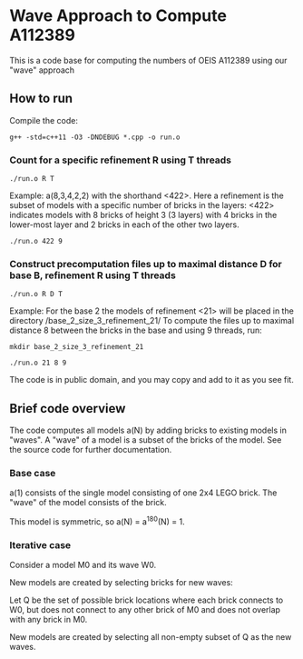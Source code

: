 # Wave Approach to Compute A112389

This is a code base for computing the numbers of OEIS A112389 using our "wave" approach

## How to run

Compile the code:

```
g++ -std=c++11 -O3 -DNDEBUG *.cpp -o run.o
```

### Count for a specific refinement R using T threads

```
./run.o R T
```

Example:
a(8,3,4,2,2) with the shorthand <422>. Here a refinement is the subset of models with a specific number of bricks in the layers: <422> indicates models with 8 bricks of height 3 (3 layers) with 4 bricks in the lower-most layer and 2 bricks in each of the other two layers.

```
./run.o 422 9
```

### Construct precomputation files up to maximal distance D for base B, refinement R using T threads

```
./run.o R D T
```

Example:
For the base 2 the models of refinement <21> will be placed in the directory /base_2_size_3_refinement_21/
To compute the files up to maximal distance 8 between the bricks in the base and using 9 threads, run:


```
mkdir base_2_size_3_refinement_21

./run.o 21 8 9
```

The code is in public domain, and you may copy and add to it as you see fit.


## Brief code overview

The code computes all models a(N) by adding bricks to existing models in "waves". A "wave" of a model is a subset of the bricks of the model. See the source code for further documentation.

### Base case

a(1) consists of the single model consisting of one 2x4 LEGO brick. The "wave" of the model consists of the brick.

This model is symmetric, so a(N) = a<sup>180</sup>(N) = 1.

### Iterative case

Consider a model M0 and its wave W0.

New models are created by selecting bricks for new waves:

Let Q be the set of possible brick locations where each brick connects to W0, but does not connect to any other brick of M0 and does not overlap with any brick in M0.

New models are created by selecting all non-empty subset of Q as the new waves.



